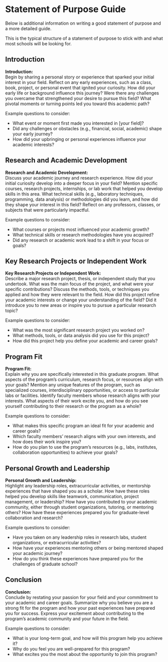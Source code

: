# Statement of Purpose Guide

Below is additional information on writing a good statement of purpose and a more detailed guide.

This is the typical structure of a statement of purpose to stick with and what most schools will be looking for.

## Introduction

**Introduction:**  
Begin by sharing a personal story or experience that sparked your initial interest in your field. Reflect on any early experiences, such as a class, book, project, or personal event that ignited your curiosity. How did your early life or background influence this journey? Were there any challenges you overcame that strengthened your desire to pursue this field? What pivotal moments or turning points led you toward this academic path?

Example questions to consider:

- What event or moment first made you interested in [your field]?
- Did any challenges or obstacles (e.g., financial, social, academic) shape your early journey?
- How did your upbringing or personal experiences influence your academic interests?

## Research and Academic Development

**Research and Academic Development:**  
Discuss your academic journey and research experience. How did your initial curiosity develop into a deeper focus in your field? Mention specific courses, research projects, internships, or lab work that helped you develop skills in this area. What technical skills (e.g., laboratory techniques, programming, data analysis) or methodologies did you learn, and how did they shape your interest in this field? Reflect on any professors, classes, or subjects that were particularly impactful.

Example questions to consider:

- What courses or projects most influenced your academic growth?
- What technical skills or research methodologies have you acquired?
- Did any research or academic work lead to a shift in your focus or goals?

## Key Research Projects or Independent Work

**Key Research Projects or Independent Work:**  
Describe a major research project, thesis, or independent study that you undertook. What was the main focus of the project, and what were your specific contributions? Discuss the methods, tools, or techniques you applied and how they were relevant to the field. How did this project refine your academic interests or change your understanding of the field? Did it introduce you to new areas or inspire you to pursue a particular research topic?

Example questions to consider:

- What was the most significant research project you worked on?
- What methods, tools, or data analysis did you use for this project?
- How did this project help you define your academic and career goals?

## Program Fit

**Program Fit:**  
Explain why you are specifically interested in this graduate program. What aspects of the program’s curriculum, research focus, or resources align with your goals? Mention any unique features of the program, such as specialized courses, interdisciplinary opportunities, or access to particular labs or facilities. Identify faculty members whose research aligns with your interests. What aspects of their work excite you, and how do you see yourself contributing to their research or the program as a whole?

Example questions to consider:

- What makes this specific program an ideal fit for your academic and career goals?
- Which faculty members’ research aligns with your own interests, and how does their work inspire you?
- How do you plan to use the program’s resources (e.g., labs, institutes, collaboration opportunities) to achieve your goals?

## Personal Growth and Leadership

**Personal Growth and Leadership:**  
Highlight any leadership roles, extracurricular activities, or mentorship experiences that have shaped you as a scholar. How have these roles helped you develop skills like teamwork, communication, project management, or leadership? How have you contributed to your academic community, either through student organizations, tutoring, or mentoring others? How have these experiences prepared you for graduate-level collaboration and research?

Example questions to consider:

- Have you taken on any leadership roles in research labs, student organizations, or extracurricular activities?
- How have your experiences mentoring others or being mentored shaped your academic journey?
- How do you think these experiences have prepared you for the challenges of graduate school?

## Conclusion

**Conclusion:**  
Conclude by restating your passion for your field and your commitment to your academic and career goals. Summarize why you believe you are a strong fit for the program and how your past experiences have prepared you for success. Express your excitement about contributing to the program’s academic community and your future in the field.

Example questions to consider:

- What is your long-term goal, and how will this program help you achieve it?
- Why do you feel you are well-prepared for this program?
- What excites you the most about the opportunity to join this program?
